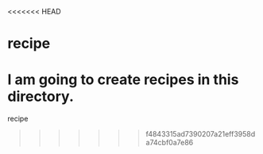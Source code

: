 <<<<<<< HEAD
# recipe
I am going to create recipes in this directory.
=======
recipe
>>>>>>> f4843315ad7390207a21eff3958da74cbf0a7e86
